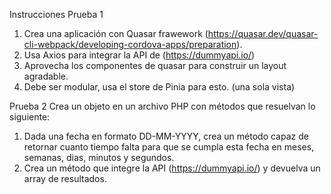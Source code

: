 Instrucciones
Prueba 1
1. Crea una aplicación con Quasar frawework (https://quasar.dev/quasar-cli-webpack/developing-cordova-apps/preparation).
2. Usa Axios para integrar la API de (https://dummyapi.io/)
3. Aprovecha los componentes de quasar para construir un layout agradable.
4. Debe ser modular, usa el store de Pinia para esto. (una sola vista)

Prueba 2
Crea un objeto en un archivo PHP con métodos que resuelvan lo siguiente:
1. Dada una fecha en formato DD-MM-YYYY, crea un método capaz de retornar cuanto tiempo falta para que se cumpla esta fecha en meses, semanas, dias, minutos y segundos.
2. Crea un método que integre la API (https://dummyapi.io/) y devuelva un array de resultados.
